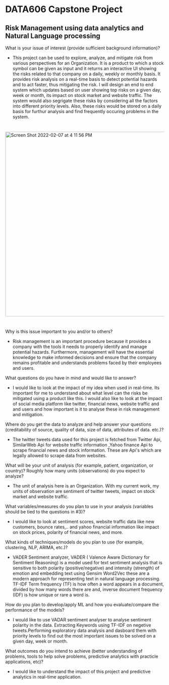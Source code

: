 # DATA606 Capstone Project

##                           Risk Management using data analytics and Natural Language processing


What is your issue of interest (provide sufficient background information)?


* This project can be used to explore, analyze, and mitigate risk from various perspectives for an Organization. It is a product to which a stock symbol can be given as input and it returns an interactive UI showing the risks related to that company on a daily, weekly or monthly basis. It provides risk analysis on a real-time basis to detect potential hazards and to act faster, thus mitigating the risk. I will design an end to end system which updates based on user showing top risks on a given day, week or month, its impact on stock market and website traffic. The system would also segrigate these risks by considering all the factors into different priority levels. Also, these risks would be stored on a daily basis for furthur analysis and find frequently occuring problems in the system.

#





<img width="585" alt="Screen Shot 2022-02-07 at 4 11 56 PM" src="https://user-images.githubusercontent.com/98825247/152872680-3414a92c-6f7c-4115-a60d-b732e8489e24.png">


#


Why is this issue important to you and/or to others?

* Risk management is an important procedure because it provides a company with the tools it needs to properly identify and manage potential hazards. Furthermore, management will have the essential knowledge to make informed decisions and ensure that the company remains profitable and understands problems faced by their employees and users.

What questions do you have in mind and would like to answer?

* I would like to look at the impact of my idea when used in real-time. Its important for me to understand about what level can the risks be mitigated using a product like this. I would also like to look at the impact of social media platform like twitter, financial news, website traffic and and users and how important is it to analyse these in risk management and mitigation.


Where do you get the data to analyze and help answer your questions (creditability of source, quality of data, size of data, attributes of data. etc.)?

* The twitter tweets data used for this project is fetched from Twitter Api, SimilarWeb Api for website traffic information ,Yahoo finance Api to scrape financial news and stock information. These are Api's which are legally allowed to scrape data from websites. 


What will be your unit of analysis (for example, patient, organization, or country)? Roughly how many units (observations) do you expect to analyze?

* The unit of analysis here is an Organization. With my current work, my units of observation are sentiment of twitter tweets, impact on stock market and website traffic.


What variables/measures do you plan to use in your analysis (variables should be tied to the questions in #3)?

* I would like to look at sentiment scores, website traffic data like new customers, bounce rates,.. and yahoo financial information like impact on stock prices, polarity of financial news, and more. 

What kinds of techniques/models do you plan to use (for example, clustering, NLP, ARIMA, etc.)?

* VADER Sentiment analyzer, VADER ( Valence Aware Dictionary for Sentiment Reasoning) is a model used for text sentiment analysis that is sensitive to both polarity (positive/negative) and intensity (strength) of emotion and embedding text using Gensim Word2Vec these are a modern approach for representing text in natural language processing. TF-IDF Term frequency (TF) is how often a word appears in a document, divided by how many words there are and, inverse document frequency (IDF) is how unique or rare a word is.

How do you plan to develop/apply ML and how you evaluate/compare the performance of the models?

* I would like to use VADAR sentiment analyser to analyse sentiment polarity in the data. Extracting Keywords using TF-IDF on negetive tweets.Performing exploratory data analysis and dasboard them with priority levels to find out the most important issues to be solved on a given day, week or month.  

What outcomes do you intend to achieve (better understanding of problems, tools to help solve problems, predictive analytics with practicle applications, etc)?

* I would like to understand the impact of this project and predictive analytics in real-time application.






